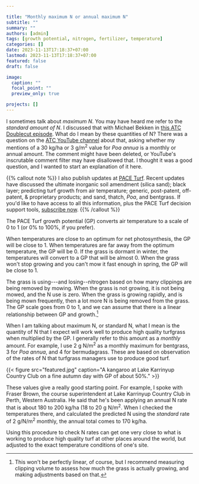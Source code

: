 ```yaml
---

title: "Monthly maximum N or annual maximum N"
subtitle: ""
summary: ""
authors: [admin]
tags: [growth potential, nitrogen, fertilizer, temperature]
categories: []
date: 2023-11-13T17:18:37+07:00
lastmod: 2023-11-13T17:18:37+07:00
featured: false
draft: false

image:
  caption: ""
  focal_point: ""
  preview_only: true

projects: []
---
```


I sometimes talk about *maximum N*. You may have heard me refer to the *standard amount of N*. I discussed that with Michael Bekken in [this ATC Doublecut episode](https://share.transistor.fm/s/d83ef077). What do I mean by these quantities of N? There was a question on the [ATC YouTube channel](https://www.youtube.com/channel/UCnm7lFvxZ85tt9ClUYRtfnw) about that, asking whether my mentions of a 30 kg/ha or 3 g/m<sup>2</sup> value for *Poa annua* is a monthly or annual amount. The comment might have been deleted, or YouTube's inscrutable comment filter may have disallowed that. I thought it was a good question, and I wanted to start an explanation of it here.

{{% callout note %}}
I also publish updates at [PACE Turf](https://www.paceturf.org/tour/paceturf). Recent updates have discussed the ultimate inorganic soil amendment (silica sand); black layer; predicting turf growth from air temperature; generic, post-patent, off-patent, & proprietary products; and sand, thatch, *Poa*, and bentgrass. If you'd like to have access to all this information, plus the PACE Turf decision support tools, [subscribe now](https://www.paceturf.org/members/signup). 
{{% /callout %}}

The PACE Turf growth potential (GP) converts air temperature to a scale of 0 to 1 (or 0% to 100%, if you prefer).

When temperatures are close to an optimum for net photosynthesis, the GP will be close to 1. When temperatures are far away from the optimum temperature, the GP will be 0. If the grass is dormant in winter, the temperatures will convert to a GP that will be almost 0. When the grass won't stop growing and you can't mow it fast enough in spring, the GP will be close to 1. 

The grass is using---and losing--nitrogen based on how many clippings are being removed by mowing. When the grass is not growing, it is not being mowed, and the N use is zero. When the grass is growing rapidly, and is being mown frequently, then a lot more N is being removed from the grass. The GP scale goes from 0 to 1, and we can assume that there is a linear relationship between GP and growth.[^1]

When I am talking about maximum N, or standard N, what I mean is the quantity of N that I expect will work well to produce high quality turfgrass when multiplied by the GP. I generally refer to this amount as a *monthly* amount. For example, I use 2 g N/m<sup>2</sup> as a monthly maximum for bentgrass, 3 for *Poa annua*, and 4 for bermudagrass. These are based on observation of the rates of N that turfgrass managers use to produce good turf. 

{{< figure src="featured.jpg" caption="A kangaroo at Lake Karrinyup Country Club on a fine autumn day with GP of about 50%." >}}

These values give a really good starting point. For example, I spoke with Fraser Brown, the course superintendent at Lake Karrinyup Country Club in Perth, Western Australia. He said that he's been applying an annual N rate that is about 180 to 200 kg/ha (18 to 20 g N/m<sup>2</sup>. When I checked the temperatures there, and calculated the predicted N using the *standard* rate of 2 g/N/m<sup>2</sup> monthly, the annual total comes to 170 kg/ha. 

Using this procedure to check N rates can get one very close to what is working to produce high quality turf at other places around the world, but adjusted to the exact temperature conditions of one's site. 

[^1]: This won't be perfectly linear, of course, but I recommend measuring clipping volume to assess how much the grass is actually growing, and making adjustments based on that.

